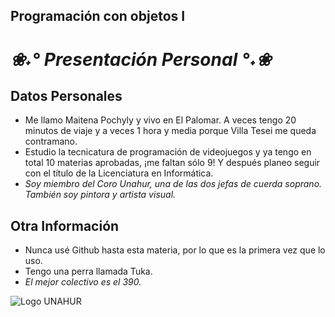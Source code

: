 ## Programación con objetos I

# *❀˖°  Presentación Personal °˖❀*

## Datos Personales
- Me llamo Maitena Pochyly y vivo en El Palomar. A veces tengo 20 minutos de viaje y a veces 1 hora y media porque Villa Tesei me queda contramano.
- Estudio la tecnicatura de programación de videojuegos y ya tengo en total 10 materias aprobadas, ¡me faltan sólo 9! Y después planeo seguir con el título de la Licenciatura en Informática.
- *Soy miembro del Coro Unahur, una de las dos jefas de cuerda soprano. También soy pintora y artista visual.*

## Otra Información
- Nunca usé Github hasta esta materia, por lo que es la primera vez que lo uso.
- Tengo una perra llamada Tuka.
- _El mejor colectivo es el 390._

![Logo UNAHUR](./UNAHUR.png)
